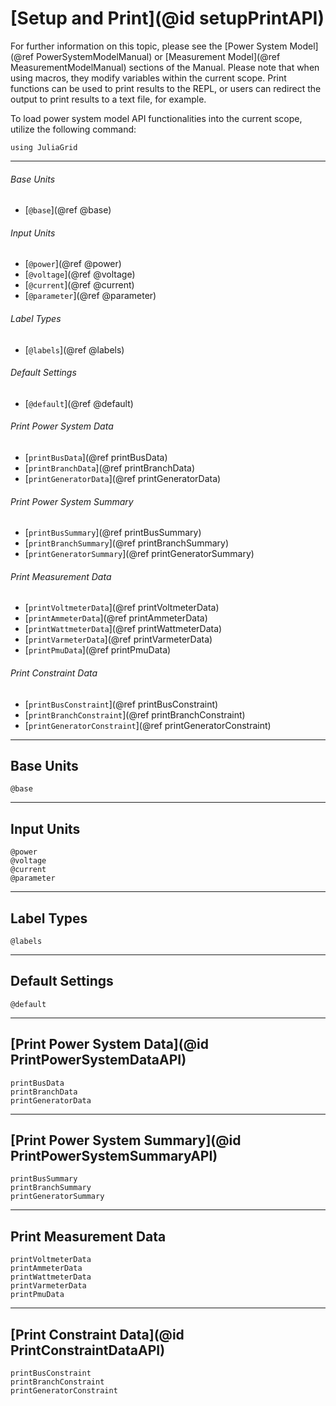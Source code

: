 # [Setup and Print](@id setupPrintAPI)
For further information on this topic, please see the [Power System Model](@ref PowerSystemModelManual) or [Measurement Model](@ref MeasurementModelManual) sections of the Manual. Please note that when using macros, they modify variables within the current scope. Print functions can be used to print results to the REPL, or users can redirect the output to print results to a text file, for example.

To load power system model API functionalities into the current scope, utilize the following command:
```@example LoadApi
using JuliaGrid
```

---

###### Base Units
* [`@base`](@ref @base)

###### Input Units
* [`@power`](@ref @power)
* [`@voltage`](@ref @voltage)
* [`@current`](@ref @current)
* [`@parameter`](@ref @parameter)

###### Label Types
* [`@labels`](@ref @labels)

###### Default Settings
* [`@default`](@ref @default)

###### Print Power System Data
* [`printBusData`](@ref printBusData)
* [`printBranchData`](@ref printBranchData)
* [`printGeneratorData`](@ref printGeneratorData)

###### Print Power System Summary
* [`printBusSummary`](@ref printBusSummary)
* [`printBranchSummary`](@ref printBranchSummary)
* [`printGeneratorSummary`](@ref printGeneratorSummary)

###### Print Measurement Data
* [`printVoltmeterData`](@ref printVoltmeterData)
* [`printAmmeterData`](@ref printAmmeterData)
* [`printWattmeterData`](@ref printWattmeterData)
* [`printVarmeterData`](@ref printVarmeterData)
* [`printPmuData`](@ref printPmuData)

###### Print Constraint Data
* [`printBusConstraint`](@ref printBusConstraint)
* [`printBranchConstraint`](@ref printBranchConstraint)
* [`printGeneratorConstraint`](@ref printGeneratorConstraint)

---

## Base Units
```@docs
@base
```

---

## Input Units
```@docs
@power
@voltage
@current
@parameter
```

---

## Label Types
```@docs
@labels
```

---

## Default Settings
```@docs
@default
```

---

## [Print Power System Data](@id PrintPowerSystemDataAPI)
```@docs
printBusData
printBranchData
printGeneratorData
```

---

## [Print Power System Summary](@id PrintPowerSystemSummaryAPI)
```@docs
printBusSummary
printBranchSummary
printGeneratorSummary
```

---

## Print Measurement Data
```@docs
printVoltmeterData
printAmmeterData
printWattmeterData
printVarmeterData
printPmuData
```

---

## [Print Constraint Data](@id PrintConstraintDataAPI)
```@docs
printBusConstraint
printBranchConstraint
printGeneratorConstraint
```